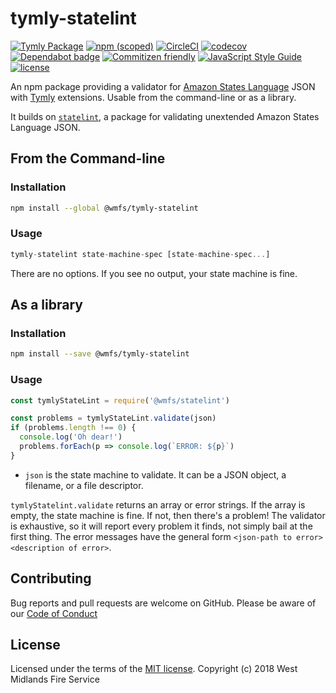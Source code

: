 # tymly-statelint
[![Tymly Package](https://img.shields.io/badge/tymly-package-blue.svg)](https://tymly.io/) [![npm (scoped)](https://img.shields.io/npm/v/@wmfs/tymly-statelint.svg)](https://www.npmjs.com/package/@wmfs/tymly-statelint) [![CircleCI](https://circleci.com/gh/wmfs/tymly-statelint.svg?style=svg)](https://circleci.com/gh/wmfs/tymly-statelint) [![codecov](https://codecov.io/gh/wmfs/tymly-statelint/branch/master/graph/badge.svg)](https://codecov.io/gh/wmfs/tymly-statelint) [![Dependabot badge](https://img.shields.io/badge/Dependabot-active-brightgreen.svg)](https://dependabot.com/) [![Commitizen friendly](https://img.shields.io/badge/commitizen-friendly-brightgreen.svg)](http://commitizen.github.io/cz-cli/)
[![JavaScript Style Guide](https://img.shields.io/badge/code_style-standard-brightgreen.svg)](https://standardjs.com) [![license](https://img.shields.io/github/license/mashape/apistatus.svg)](https://github.com/wmfs/tymly/blob/master/packages/statelint/LICENSE)

An npm package providing a validator for [Amazon States Language](https://states-language.net/spec.html) JSON with [Tymly](https://tymly.io/) extensions. Usable from the command-line or as a library.

It builds on [`statelint`](https://npmjs.com/package/@wmfs/statelint), a package for validating unextended Amazon States Language JSON.

## From the Command-line 

### Installation
```sh
npm install --global @wmfs/tymly-statelint
```

### Usage
```javascript
tymly-statelint state-machine-spec [state-machine-spec...]
```

There are no options. If you see no output, your state machine is fine.

## As a library 

### Installation
```sh
npm install --save @wmfs/tymly-statelint
```

### Usage
```javascript
const tymlyStateLint = require('@wmfs/statelint')

const problems = tymlyStateLint.validate(json)
if (problems.length !== 0) {
  console.log('Oh dear!')
  problems.forEach(p => console.log(`ERROR: ${p}`)
}
```

* `json` is the state machine to validate. It can be a JSON object, a filename, or a file descriptor.

`tymlyStatelint.validate` returns an array or error strings. If the array is empty, the state machine is fine. If not, then there's a problem! The validator is exhaustive, so it will report every problem it finds, not simply bail at the first thing. The error messages have the general form `<json-path to error> <description of error>`.


## Contributing

Bug reports and pull requests are welcome on GitHub. Please be aware of our [Code of Conduct](https://github.com/wmfs/tymly-statelint/blob/master/CODE_OF_CONDUCT.md)

## <a name="license"></a>License
Licensed under the terms of the [MIT license](https://github.com/wmfs/tymly-statelint/blob/master/LICENSE). Copyright (c) 2018 West Midlands Fire Service


